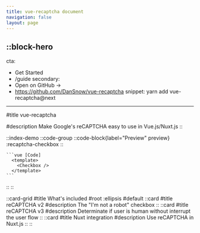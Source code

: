 ```yaml
---
title: vue-recaptcha document
navigation: false
layout: page
---
```


::block-hero
---
cta:
  - Get Started
  - /guide
secondary:
  - Open on GitHub →
  - https://github.com/DanSnow/vue-recaptcha
snippet: yarn add vue-recaptcha@next
---

#title
vue-recaptcha

#description
Make Google's reCAPTCHA easy to use in Vue.js/Nuxt.js
::

::index-demo
  ::code-group
    ::code-block{label="Preview" preview}
      :recaptcha-checkbox
    ::

    ```vue [Code]
      <template>
        <Checkbox />
      </template>
    ```
  ::
::

::card-grid
#title
What's included
#root
:ellipsis
#default
  ::card
  #title
  reCAPTCHA v2
  #description
  The "I'm not a robot" checkbox
  ::
  ::card
  #title
  reCAPTCHA v3
  #description
  Determinate if user is human without interrupt the user flow
  ::
  ::card
  #title
  Nuxt integration
  #description
  Use reCAPTCHA in Nuxt.js
  ::
::
